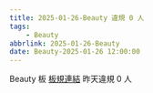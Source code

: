 ```yaml
---
title: 2025-01-26-Beauty 違規 0 人
tags:
    - Beauty
abbrlink: 2025-01-26-Beauty
date: Beauty-2025-01-26 12:00:00
---
```

Beauty 板 [板規連結](https://www.ptt.cc/bbs/Beauty/M.1630069980.A.84B.html)
昨天違規 0 人
